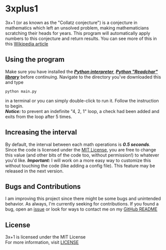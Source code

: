 # 3xplus1
3x+1 (or as known as the "Collatz conjecture") is a conjecture in mathematics which left an unsolved problem, making mathematicians scratching their heads for years. This program will automatically apply numbers to this conjecture and return results.
You can see more of this in this [Wikipedia article](https://en.wikipedia.org/wiki/Collatz_conjecture)
## Using the program
Make sure you have installed the ***[Python interpreter](https://python.org)***, ***[Python "Readchar" library](https://pypi.org/project/readchar)*** before continuing.
Navigate to the directory you've downloaded this and type
```
python main.py
```
in a terminal or you can simply double-click to run it. Follow the instruction to begin.</br>
***Notice:*** to prevent an indefinite "4, 2, 1" loop, a check had been added and exits from the loop after 5 times.
## Increasing the interval
By default, the interval between each math operations is ***0.5 seconds***. Since the code is licensed under the [MIT License](https://github.com/tlegx/3xplus1/blob/master/LICENSE), you are free to change this value (and other bits of the code too, without permission!) to whatever you'd like.
***Important:*** I will work on a more easy way to customize this without touching the code (like adding a config file). This feature may be released in the next version.
## Bugs and Contributions
I am improving this project since there might be some bugs and unintended behavior. As always, I'm currently seeking for contributions. If you found a bug, open an [issue](https://github.com/tlegx/3xplus1/issues) or look for ways to contact me on my [GitHub README](https://github.com/tlegx)
## License
3x+1 is licensed under the MIT License</br>
For more information, visit [LICENSE](https://github.com/tlegx/3xplus1/blob/master/LICENSE)
